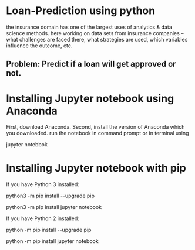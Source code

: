 # Loan-Prediction using python 

the insurance domain has one of the largest uses of analytics & data science methods.
here working on data sets from insurance companies – what challenges are faced there, what strategies are used, which variables influence the outcome, etc. 

## Problem: Predict if a loan will get approved or not.

# Installing Jupyter notebook using Anaconda
First, download Anaconda. Second, install the version of Anaconda which you downloaded. run the notebook in command prompt or in terminal using

jupyter notebbok

# Installing Jupyter notebook with pip
If you have Python 3 installed:

python3 -m pip install --upgrade pip

python3 -m pip install jupyter notebook

If you have Python 2 installed:

python -m pip install --upgrade pip

python -m pip install jupyter notebook
